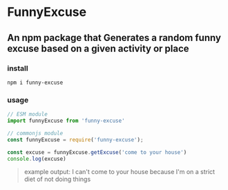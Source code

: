 # FunnyExcuse
## An npm package that Generates a random funny excuse based on a given activity or place

### install
```npm i funny-excuse```

### usage
```javascript
// ESM module
import funnyExcuse from 'funny-excuse'

// commonjs module
const funnyExcuse = require('funny-excuse');

const excuse = funnyExcuse.getExcuse('come to your house')
console.log(excuse) 

```
>example output:
> I can't come to your house because I'm on a strict diet of not doing things
